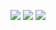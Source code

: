 <img src="https://img.shields.io/badge/itvincent11-FFCD00?style=flat-square&logo=kakaotalk&logoColor=black"/>  <img src="https://img.shields.io/badge/itvincent11@gmail.com-EA4335?style=flat-square&logo=gmail&logoColor=black"/> 
<a href= https://blog.naver.com/vincentkim11 target="_blank"><img src="https://img.shields.io/badge/Blog-03C75A?style=flat-square&logo=Naver&logoColor=green"/></a>



